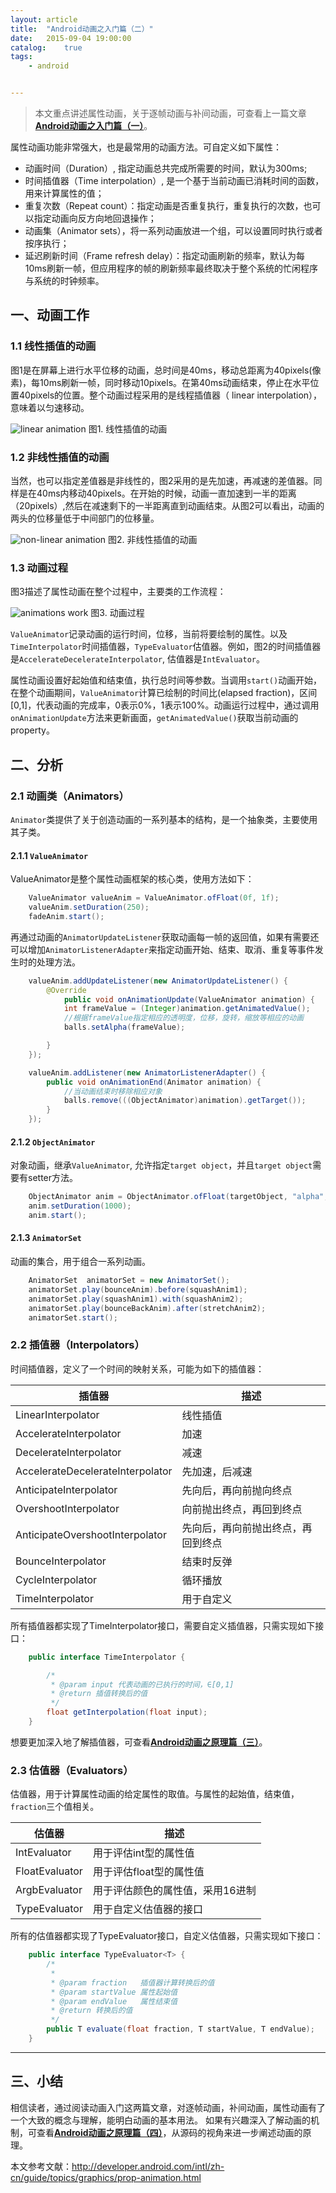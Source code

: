 ```yaml
---
layout: article
title:  "Android动画之入门篇（二）"
date:   2015-09-04 19:00:00
catalog:    true
tags:
    - android


---
```


> 本文重点讲述属性动画，关于逐帧动画与补间动画，可查看上一篇文章[**Android动画之入门篇（一）**](https://panard313.github.io/2015/09/03/android-anaimator-1/)。

属性动画功能非常强大，也是最常用的动画方法。可自定义如下属性：

- 动画时间（Duration）, 指定动画总共完成所需要的时间，默认为300ms;
- 时间插值器（Time interpolation）, 是一个基于当前动画已消耗时间的函数，用来计算属性的值；
- 重复次数（Repeat count）：指定动画是否重复执行，重复执行的次数，也可以指定动画向反方向地回退操作；
- 动画集（Animator sets），将一系列动画放进一个组，可以设置同时执行或者按序执行；
- 延迟刷新时间（Frame refresh delay）：指定动画刷新的频率，默认为每10ms刷新一帧，但应用程序的帧的刷新频率最终取决于整个系统的忙闲程序与系统的时钟频率。

## 一、动画工作

### 1.1 线性插值的动画

图1是在屏幕上进行水平位移的动画，总时间是40ms，移动总距离为40pixels(像素)，每10ms刷新一帧，同时移动10pixels。在第40ms动画结束，停止在水平位置40pixels的位置。整个动画过程采用的是线程插值器（ linear interpolation），意味着以匀速移动。

![linear animation](/images/animator/1.png)
图1. 线性插值的动画


### 1.2 非线性插值的动画

当然，也可以指定差值器是非线性的，图2采用的是先加速，再减速的差值器。同样是在40ms内移动40pixels。在开始的时候，动画一直加速到一半的距离（20pixels）,然后在减速剩下的一半距离直到动画结束。从图2可以看出，动画的两头的位移量低于中间部门的位移量。

![non-linear animation](/images/animator/2.png)
图2. 非线性插值的动画


### 1.3 动画过程
图3描述了属性动画在整个过程中，主要类的工作流程：

![animations work](/images/animator/3.jpg)
图3. 动画过程

`ValueAnimator`记录动画的运行时间，位移，当前将要绘制的属性。以及
`TimeInterpolator`时间插值器，`TypeEvaluator`估值器。例如，图2的时间插值器是`AccelerateDecelerateInterpolator`, 估值器是`IntEvaluator`。

属性动画设置好起始值和结束值，执行总时间等参数。当调用`start()`动画开始， 在整个动画期间，`ValueAnimator`计算已绘制的时间比(elapsed fraction)，区间[0,1]，代表动画的完成率，0表示0%，1表示100%。动画运行过程中，通过调用`onAnimationUpdate`方法来更新画面，`getAnimatedValue()`获取当前动画的property。

## 二、分析

### 2.1 动画类（Animators）
 `Animator`类提供了关于创造动画的一系列基本的结构，是一个抽象类，主要使用其子类。

#### 2.1.1 `ValueAnimator`
ValueAnimator是整个属性动画框架的核心类，使用方法如下：

```java
    ValueAnimator valueAnim = ValueAnimator.ofFloat(0f, 1f);
    valueAnim.setDuration(250);
    fadeAnim.start();
```

再通过动画的`AnimatorUpdateListener`获取动画每一帧的返回值，如果有需要还可以增加`AnimatorListenerAdapter`来指定动画开始、结束、取消、重复等事件发生时的处理方法。

```java
    valueAnim.addUpdateListener(new AnimatorUpdateListener() {
        @Override
            public void onAnimationUpdate(ValueAnimator animation) {
            int frameValue = (Integer)animation.getAnimatedValue();
            //根据frameValue指定相应的透明度，位移，旋转，缩放等相应的动画
            balls.setAlpha(frameValue);

        }
    });

    valueAnim.addListener(new AnimatorListenerAdapter() {
        public void onAnimationEnd(Animator animation) {
            //当动画结束时移除相应对象
            balls.remove(((ObjectAnimator)animation).getTarget());
        }
    });
```

#### 2.1.2 `ObjectAnimator`
对象动画，继承`ValueAnimator`, 允许指定`target object`，并且`target object`需要有setter方法。

```java
    ObjectAnimator anim = ObjectAnimator.ofFloat(targetObject, "alpha", 0f, 1f);
    anim.setDuration(1000);
    anim.start();
```

#### 2.1.3 `AnimatorSet`
动画的集合，用于组合一系列动画。

```java
    AnimatorSet  animatorSet = new AnimatorSet();
    animatorSet.play(bounceAnim).before(squashAnim1);
    animatorSet.play(squashAnim1).with(squashAnim2);
    animatorSet.play(bounceBackAnim).after(stretchAnim2);
    animatorSet.start();
```

### 2.2 插值器（Interpolators）
时间插值器，定义了一个时间的映射关系，可能为如下的插值器：


|插值器|描述|
|---|---|
|LinearInterpolator|线性插值|
|AccelerateInterpolator |加速|
|DecelerateInterpolator |减速|
|AccelerateDecelerateInterpolator |先加速，后减速|
|AnticipateInterpolator|先向后，再向前抛向终点|
|OvershootInterpolator|向前抛出终点，再回到终点|
|AnticipateOvershootInterpolator|先向后，再向前抛出终点，再回到终点|
|BounceInterpolator|结束时反弹|
|CycleInterpolator|循环播放|
|TimeInterpolator|用于自定义|

所有插值器都实现了TimeInterpolator接口，需要自定义插值器，只需实现如下接口：

```java
    public interface TimeInterpolator {

        /*
         * @param input 代表动画的已执行的时间，∈[0,1]
         * @return 插值转换后的值
         */
        float getInterpolation(float input);
    }
```

想要更加深入地了解插值器，可查看[**Android动画之原理篇（三）**](https://panard313.github.io/2015/09/05/android-anaimator-3/)。

### 2.3 估值器（Evaluators）
估值器，用于计算属性动画的给定属性的取值。与属性的起始值，结束值，`fraction`三个值相关。

|估值器|描述|
|---|---|
|IntEvaluator|用于评估int型的属性值|
|FloatEvaluator|用于评估float型的属性值|
|ArgbEvaluator|用于评估颜色的属性值，采用16进制|
|TypeEvaluator|用于自定义估值器的接口|

所有的估值器都实现了TypeEvaluator接口，自定义估值器，只需实现如下接口：

```java
    public interface TypeEvaluator<T> {
        /*
         *
         * @param fraction   插值器计算转换后的值
         * @param startValue 属性起始值
         * @param endValue   属性结束值
         * @return 转换后的值
         */
        public T evaluate(float fraction, T startValue, T endValue);
    }
```

----------

## 三、小结

相信读者，通过阅读动画入门这两篇文章，对逐帧动画，补间动画，属性动画有了一个大致的概念与理解，能明白动画的基本用法。
如果有兴趣深入了解动画的机制，可查看[**Android动画之原理篇（四）**](https://panard313.github.io/2015/09/06/android-anaimator-4/)，从源码的视角来进一步阐述动画的原理。

本文参考文献：<http://developer.android.com/intl/zh-cn/guide/topics/graphics/prop-animation.html>
